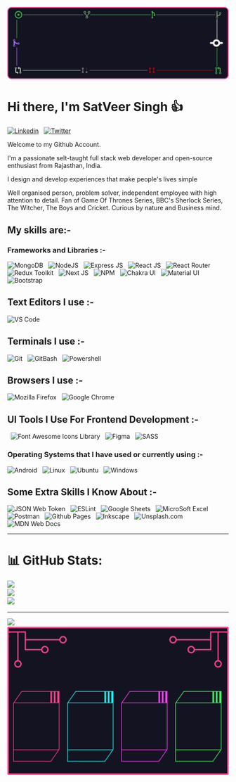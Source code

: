 ![Satveer Singh](https://raw.githubusercontent.com/iSatVeerSingh/isatveersingh/main/banner.svg)

# Hi there, I'm SatVeer Singh 👍

[![Linkedin](https://img.shields.io/badge/LinkedIn-0077B5?style=for-the-badge&logo=linkedin&logoColor=white)](https://www.linkedin.com/in/isatveersingh/)
&nbsp;
[![Twitter](https://img.shields.io/badge/Twitter-1DA1F2?style=for-the-badge&logo=twitter&logoColor=white)](https://twitter.com/isatveersingh)
&nbsp;

Welcome to my Github Account.

I'm a passionate selt-taught full stack web developer and open-source enthusiast from Rajasthan, India.

I design and develop experiences that make people's lives simple

Well organised person, problem solver, independent employee with high attention to detail. Fan of Game Of Thrones Series, BBC's Sherlock Series, The Witcher, The Boys and Cricket. Curious by nature and Business mind.

## My skills are:-

### Frameworks and Libraries :-

![MongoDB](https://img.shields.io/badge/MongoDB-4EA94B?style=for-the-badge&logo=mongodb&logoColor=white)
&nbsp;
![NodeJS](https://img.shields.io/badge/Node.js-339933?style=for-the-badge&logo=nodedotjs&logoColor=white)
&nbsp;
![Express JS](https://img.shields.io/badge/Express.js-000000?style=for-the-badge&logo=express&logoColor=white)
&nbsp;
![React JS](https://img.shields.io/badge/React-20232A?style=for-the-badge&logo=react&logoColor=61DAFB)
&nbsp;
![React Router](https://img.shields.io/badge/React_Router-CA4245?style=for-the-badge&logo=react-router&logoColor=white)
&nbsp;
![Redux Toolkit](https://img.shields.io/badge/Redux-593D88?style=for-the-badge&logo=redux&logoColor=white)
&nbsp;
![Next JS](https://img.shields.io/badge/next.js-000000?style=for-the-badge&logo=nextdotjs&logoColor=white)
&nbsp;
![NPM](https://img.shields.io/badge/npm-CB3837?style=for-the-badge&logo=npm&logoColor=white)
&nbsp;
![Chakra UI](https://img.shields.io/badge/Chakra--UI-319795?style=for-the-badge&logo=chakra-ui&logoColor=white)
&nbsp;
![Material UI](https://img.shields.io/badge/Material%20UI-007FFF?style=for-the-badge&logo=mui&logoColor=white)
&nbsp;
![Bootstrap](https://img.shields.io/badge/Bootstrap-563D7C?style=for-the-badge&logo=bootstrap&logoColor=white)
&nbsp;



## Text Editors I use :-

![VS Code](https://img.shields.io/badge/VSCode-0078D4?style=for-the-badge&logo=visual%20studio%20code&logoColor=white)
&nbsp;

## Terminals I use :-

![Git](https://img.shields.io/badge/GIT-E44C30?style=for-the-badge&logo=git&logoColor=white)
&nbsp;
![GitBash](https://img.shields.io/badge/GNU%20Bash-4EAA25?style=for-the-badge&logo=GNU%20Bash&logoColor=white)
&nbsp;
![Powershell](https://img.shields.io/badge/powershell-5391FE?style=for-the-badge&logo=powershell&logoColor=white)
&nbsp;

## Browsers I use :-

![Mozilla Firefox](https://img.shields.io/badge/Firefox_Browser-FF7139?style=for-the-badge&logo=Firefox-Browser&logoColor=white)
&nbsp;
![Google Chrome](https://img.shields.io/badge/Google_chrome-4285F4?style=for-the-badge&logo=Google-chrome&logoColor=white)
&nbsp;

## UI Tools I Use For Frontend Development :-

&nbsp;
![Font Awesome Icons Library](https://img.shields.io/badge/Font_Awesome-339AF0?style=for-the-badge&logo=fontawesome&logoColor=white)
&nbsp;
![Figma](https://img.shields.io/badge/Figma-F24E1E?style=for-the-badge&logo=figma&logoColor=white)
&nbsp;
![SASS](https://img.shields.io/badge/Sass-CC6699?style=for-the-badge&logo=sass&logoColor=white)

### Operating Systems that I have used or currently using :-

![Android](https://img.shields.io/badge/Android-3DDC84?style=for-the-badge&logo=android&logoColor=white)
&nbsp;
![Linux](https://img.shields.io/badge/Linux-FCC624?style=for-the-badge&logo=linux&logoColor=black)
&nbsp;
![Ubuntu](https://img.shields.io/badge/Ubuntu-E95420?style=for-the-badge&logo=ubuntu&logoColor=white)
&nbsp;
![Windows](https://img.shields.io/badge/Windows-0078D6?style=for-the-badge&logo=windows&logoColor=white)
&nbsp;

## Some Extra Skills I Know About :-

![JSON Web Token](https://img.shields.io/badge/JWT-000000?style=for-the-badge&logo=JSON%20web%20tokens&logoColor=white)
&nbsp;
![ESLint](https://img.shields.io/badge/eslint-3A33D1?style=for-the-badge&logo=eslint&logoColor=white)
&nbsp;
![Google Sheets](https://img.shields.io/badge/Google%20Sheets-34A853?style=for-the-badge&logo=google-sheets&logoColor=white)
&nbsp;
![MicroSoft Excel](https://img.shields.io/badge/Microsoft_Excel-217346?style=for-the-badge&logo=microsoft-excel&logoColor=white)
&nbsp;
![Postman](https://img.shields.io/badge/Postman-FF6C37?style=for-the-badge&logo=Postman&logoColor=white)
&nbsp;
![Github Pages](https://img.shields.io/badge/GitHub%20Pages-222222?style=for-the-badge&logo=GitHub%20Pages&logoColor=white)
&nbsp;
![Inkscape](https://img.shields.io/badge/Inkscape-000000?style=for-the-badge&logo=Inkscape&logoColor=white)
&nbsp;
![Unsplash.com](https://img.shields.io/badge/Unsplash-000000?style=for-the-badge&logo=Unsplash&logoColor=white)
&nbsp;
![MDN Web Docs](https://img.shields.io/badge/MDN_Web_Docs-black?style=for-the-badge&logo=mdnwebdocs&logoColor=white)
&nbsp;

<!-- ![Codepen](https://img.shields.io/badge/Codepen-000000?style=for-the-badge&logo=codepen&logoColor=white)
&nbsp;
![Github](https://img.shields.io/badge/GitHub-100000?style=for-the-badge&logo=github&logoColor=white)
&nbsp;
![Leetcode](https://img.shields.io/badge/-LeetCode-FFA116?style=for-the-badge&logo=LeetCode&logoColor=black)
&nbsp;

![Pinterest](https://img.shields.io/badge/Pinterest-%23E60023.svg?&style=for-the-badge&logo=Pinterest&logoColor=white)
&nbsp;
![Quora](https://img.shields.io/badge/Quora-%23B92B27.svg?&style=for-the-badge&logo=Quora&logoColor=white)
&nbsp;
![Reddit](https://img.shields.io/badge/Reddit-FF4500?style=for-the-badge&logo=reddit&logoColor=white)
&nbsp;
![Stack Overflow](https://img.shields.io/badge/Stack_Overflow-FE7A16?style=for-the-badge&logo=stack-overflow&logoColor=white)
&nbsp;

![Virtual](https://img.shields.io/badge/VirtualBox-21416b?style=for-the-badge&logo=VirtualBox&logoColor=white)
&nbsp; -->

-------------------------------------------------------------------
# 📊 GitHub Stats:
![](https://github-readme-stats.vercel.app/api?username=isatveersingh&theme=radical&hide_border=false&include_all_commits=false&count_private=false)<br/>
![](https://github-readme-streak-stats.herokuapp.com/?user=isatveersingh&theme=radical&hide_border=false)<br/>
![](https://github-readme-stats.vercel.app/api/top-langs/?username=isatveersingh&theme=radical&hide_border=false&include_all_commits=false&count_private=false&layout=compact)

---
[![](https://visitcount.itsvg.in/api?id=isatveersingh&icon=0&color=0)](https://visitcount.itsvg.in)
![alt](./githubstats.svg)
